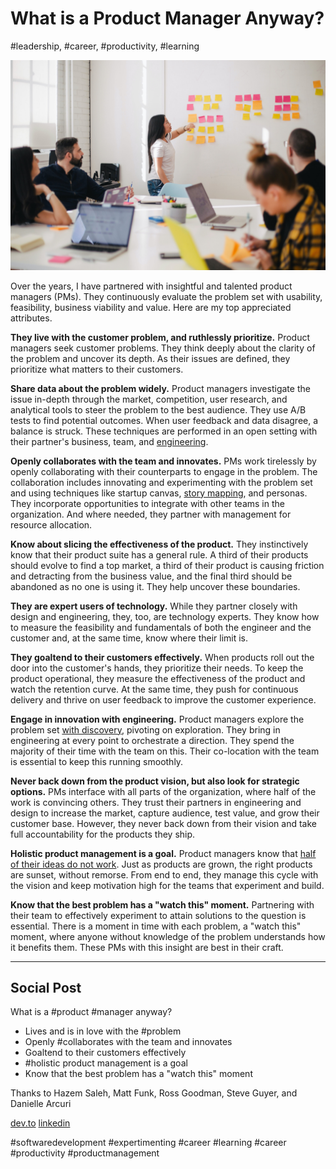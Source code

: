 # What is a Product Manager Anyway?
#leadership, #career, #productivity, #learning

![Photo by Jason Goodman on Unsplash](images/30-01.jpeg)

Over the years, I have partnered with insightful and talented product managers (PMs). They continuously evaluate the problem set with usability, feasibility, business viability and value. Here are my top appreciated attributes.

**They live with the customer problem, and ruthlessly prioritize.** Product managers seek customer problems. They think deeply about the clarity of the problem and uncover its depth. As their issues are defined, they prioritize what matters to their customers.

**Share data about the problem widely.** Product managers investigate the issue in-depth through the market, competition, user research, and analytical tools to steer the problem to the best audience. They use A/B tests to find potential outcomes. When user feedback and data disagree, a balance is struck. These techniques are performed in an open setting with their partner's business, team, and [engineering](https://dev.to/solidi/what-is-a-software-engineer-anyway-3fb2).

**Openly collaborates with the team and innovates.** PMs work tirelessly by openly collaborating with their counterparts to engage in the problem. The collaboration includes innovating and experimenting with the problem set and using techniques like startup canvas, [story mapping](https://twitter.com/jeffpatton), and personas. They incorporate opportunities to integrate with other teams in the organization. And where needed, they partner with management for resource allocation.

**Know about slicing the effectiveness of the product.** They instinctively know that their product suite has a general rule. A third of their products should evolve to find a top market, a third of their product is causing friction and detracting from the business value, and the final third should be abandoned as no one is using it. They help uncover these boundaries.

**They are expert users of technology.** While they partner closely with design and engineering, they, too, are technology experts. They know how to measure the feasibility and fundamentals of both the engineer and the customer and, at the same time, know where their limit is.

**They goaltend to their customers effectively.** When products roll out the door into the customer's hands, they prioritize their needs. To keep the product operational, they measure the effectiveness of the product and watch the retention curve. At the same time, they push for continuous delivery and thrive on user feedback to improve the customer experience.

**Engage in innovation with engineering.** Product managers explore the problem set [with discovery](https://medium.com/hackernoon/the-springboard-pattern-340e00379404), pivoting on exploration. They bring in engineering at every point to orchestrate a direction. They spend the majority of their time with the team on this. Their co-location with the team is essential to keep this running smoothly.

**Never back down from the product vision, but also look for strategic options.** PMs interface with all parts of the organization, where half of the work is convincing others. They trust their partners in engineering and design to increase the market, capture audience, test value, and grow their customer base. However, they never back down from their vision and take full accountability for the products they ship.

**Holistic product management is a goal.** Product managers know that [half of their ideas do not work](https://twitter.com/cagan). Just as products are  grown, the right products are sunset, without remorse. From end to end, they manage this cycle with the vision and keep motivation high for the teams that experiment and build.

**Know that the best problem has a "watch this" moment.** Partnering with their team to effectively experiment to attain solutions to the question is essential. There is a moment in time with each problem, a "watch this" moment, where anyone without knowledge of the problem understands how it benefits them. These PMs with this insight are best in their craft.

---

## Social Post

What is a #product #manager anyway?

- Lives and is in love with the #problem
- Openly #collaborates with the team and innovates
- Goaltend to their customers effectively
- #holistic product management is a goal
- Know that the best problem has a "watch this" moment

Thanks to Hazem Saleh, Matt Funk, Ross Goodman, Steve Guyer, and Danielle Arcuri

[dev.to](https://dev.to/solidi/what-is-a-product-manager-anyway-3pc4)
[linkedin](https://www.linkedin.com/pulse/what-product-manager-anyway-douglas-w-arcuri/)

#softwaredevelopment #expertimenting #career #learning #career #productivity #productmanagement
